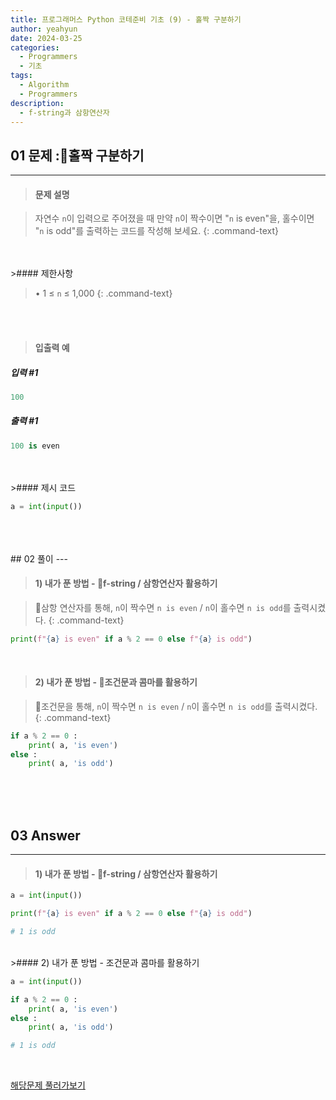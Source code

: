 ```yaml
---
title: 프로그래머스 Python 코테준비 기초 (9) - 홀짝 구분하기
author: yeahyun
date: 2024-03-25
categories:
  - Programmers
  - 기초
tags:
  - Algorithm
  - Programmers
description:
  - f-string과 삼항연산자
---
```

## 01 문제 :홀짝 구분하기

---
>#### 문제 설명

>자연수 `n`이 입력으로 주어졌을 때 만약 `n`이 짝수이면 "`n` is even"을, 홀수이면 "`n` is odd"를 출력하는 코드를 작성해 보세요.
{: .command-text}

<BR>
<BR>
>#### 제한사항

>• 1 ≤ `n` ≤ 1,000
{: .command-text}
<BR>
<BR>

>#### 입출력 예

##### 입력 #1
```python
100
```

##### 출력 #1
```python
100 is even
```
<BR>

<br>
>#### 제시 코드

```python
a = int(input())
```

<br>
<br>
<BR>
## 02 풀이 
---

>#### 1) 내가 푼 방법 - f-string / 삼항연산자 활용하기

>삼항 연산자를 통해, `n`이 짝수면 `n is even` / `n`이 홀수면 `n is odd`를 출력시켰다.
{: .command-text}

```python
print(f"{a} is even" if a % 2 == 0 else f"{a} is odd")
```

<br>

>#### 2) 내가 푼 방법 - 조건문과 콤마를 활용하기

>조건문을 통해, `n`이 짝수면 `n is even` / `n`이 홀수면 `n is odd`를 출력시켰다.
{: .command-text}

```python
if a % 2 == 0 :
    print( a, 'is even')
else :
    print( a, 'is odd')
```
<br>
<br>
<br>

## 03 Answer
---
>#### 1) 내가 푼 방법 - f-string / 삼항연산자 활용하기

```python
a = int(input())

print(f"{a} is even" if a % 2 == 0 else f"{a} is odd")

# 1 is odd
```

<br>
>#### 2) 내가 푼 방법 - 조건문과 콤마를 활용하기

```python
a = int(input())

if a % 2 == 0 :
    print( a, 'is even')
else :
    print( a, 'is odd')

# 1 is odd
```

<br>


[해당문제 풀러가보기](https://school.programmers.co.kr/learn/courses/30/lessons/181944)